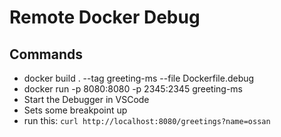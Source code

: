 # Remote Docker Debug

## Commands

- docker build . --tag greeting-ms --file Dockerfile.debug
- docker run -p 8080:8080 -p 2345:2345 greeting-ms
- Start the Debugger in VSCode
- Sets some breakpoint up
- run this: `curl http://localhost:8080/greetings?name=ossan`
